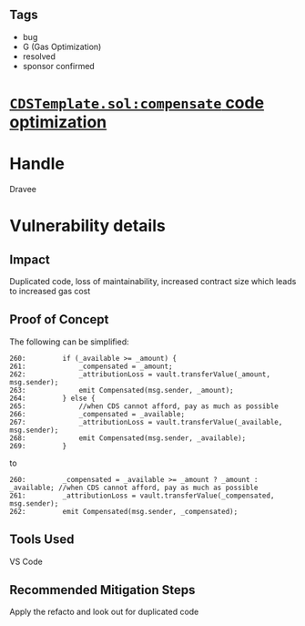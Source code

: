## Tags

- bug
- G (Gas Optimization)
- resolved
- sponsor confirmed

# [`CDSTemplate.sol:compensate` code optimization](https://github.com/code-423n4/2022-01-insure-findings/issues/79) 

# Handle

Dravee


# Vulnerability details

## Impact
Duplicated code, loss of maintainability, increased contract size which leads to increased gas cost

## Proof of Concept
The following can be simplified:
```
260:         if (_available >= _amount) {
261:             _compensated = _amount;
262:             _attributionLoss = vault.transferValue(_amount, msg.sender);
263:             emit Compensated(msg.sender, _amount);
264:         } else {
265:             //when CDS cannot afford, pay as much as possible
266:             _compensated = _available;
267:             _attributionLoss = vault.transferValue(_available, msg.sender);
268:             emit Compensated(msg.sender, _available);
269:         }
```
to
```
260:         _compensated = _available >= _amount ? _amount : _available; //when CDS cannot afford, pay as much as possible
261:         _attributionLoss = vault.transferValue(_compensated, msg.sender);
262:         emit Compensated(msg.sender, _compensated);
```

## Tools Used
VS Code

## Recommended Mitigation Steps
Apply the refacto and look out for duplicated code

